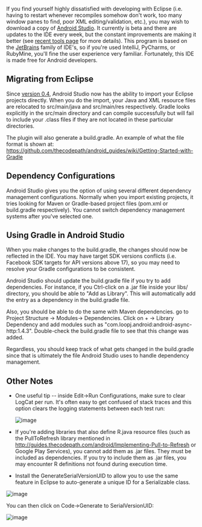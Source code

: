 If you find yourself highly dissatisfied with developing with Eclipse (i.e. having to restart whenever recompiles somehow don't work, too many window panes to find, poor XML editing/validation, etc.), you may wish to download a copy of [Android Studio](http://developer.android.com/sdk/installing/studio.html).  It currently is beta and there are updates to the IDE every week, but the constant improvements are making it better (see [recent tools page](http://tools.android.com/recent) for more details).  This program is based on the [JetBrains](http://jetbrains.com) family of IDE's, so if you're used IntelliJ, PyCharms, or RubyMine, you'll fine the user experience very familiar.  Fortunately, this IDE is made free for Android developers.

## Migrating from Eclipse

Since [version 0.4](http://tools.android.com/recent/androidstudio040released), Android Studio now has the ability to import your Eclipse projects directly.  When you do the import, your Java and XML resource files are relocated to src/main/java and src/main/res respectively.  Gradle looks explicitly in the src/main directory and can compile successfully but will fail to include your .class files if they are not located in these particular directories.

The plugin will also generate a build.gradle.  An example of what the file format is shown at: https://github.com/thecodepath/android_guides/wiki/Getting-Started-with-Gradle

## Dependency Configurations

Android Studio gives you the option of using several different dependency management configurations.  Normally when you import existing projects, it tries looking for Maven or Gradle-based project files (pom.xml or build.gradle respectively).  You cannot switch dependency management systems after you've selected one. 

## Using Gradle in Android Studio

When you make changes to the build.gradle, the changes should now be reflected in the IDE.  You may have target SDK versions conflicts (i.e. Facebook SDK targets for API versions above 17), so you may need to resolve your Gradle configurations to be consistent.

Android Studio should update the build.gradle file if you try to add dependencies.  For instance, if you Ctrl-click on a .jar file inside your libs/ directory, you should be able to "Add as Library".  This will automatically add the entry as a dependency in the build.gradle file.

Also, you should be able to do the same with Maven dependencies.  go to Project Structure -> Modules-> Dependencies. Click on + -> Library Dependency and add modules such as "com.loopj.android:android-async-http:1.4.3".   Double-check the build.gradle file to see that this change was added.

Regardless, you should keep track of what gets changed in the build.gradle since that is ultimately the file Android Studio uses to handle dependency management.

## Other Notes

* One useful tip -- inside Edit->Run Configurations, make sure to clear LogCat per
run.  It's often easy to get confused of stack traces and this option clears the logging statements between
each test run:

  ![image](https://f.cloud.github.com/assets/326857/1445221/6f620f78-421b-11e3-9708-df6185495289.png)

* If you're adding libraries that also define R.java resource files (such as the PullToRefresh library mentioned in http://guides.thecodepath.com/android/Implementing-Pull-to-Refresh or Google Play Services), you cannot add them as .jar files.  They must be included as dependencies.  If you try to include them as .jar files, you may encounter R definitions not found during execution time.

* Install the GenerateSerialVersionUID to allow you to use the same feature in Eclipse to auto-generate a unique ID for a Serializable class.  

![image](https://cloud.githubusercontent.com/assets/326857/2773890/6abf6e7c-caa9-11e3-9077-b8c25fa0df25.png)

You can then click on Code->Generate to SerialVersionUID:

![image](https://cloud.githubusercontent.com/assets/326857/2773934/76540c56-caaa-11e3-928a-d9698c9c79d4.png)